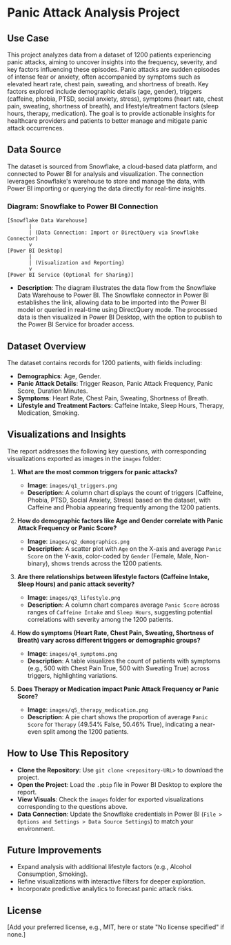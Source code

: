 # Panic Attack Analysis Project

## Use Case
This project analyzes data from a dataset of 1200 patients experiencing panic attacks, aiming to uncover insights into the frequency, severity, and key factors influencing these episodes. Panic attacks are sudden episodes of intense fear or anxiety, often accompanied by symptoms such as elevated heart rate, chest pain, sweating, and shortness of breath. Key factors explored include demographic details (age, gender), triggers (caffeine, phobia, PTSD, social anxiety, stress), symptoms (heart rate, chest pain, sweating, shortness of breath), and lifestyle/treatment factors (sleep hours, therapy, medication). The goal is to provide actionable insights for healthcare providers and patients to better manage and mitigate panic attack occurrences.

## Data Source
The dataset is sourced from Snowflake, a cloud-based data platform, and connected to Power BI for analysis and visualization. The connection leverages Snowflake's warehouse to store and manage the data, with Power BI importing or querying the data directly for real-time insights.

### Diagram: Snowflake to Power BI Connection
```
[Snowflake Data Warehouse]
       |
       | (Data Connection: Import or DirectQuery via Snowflake Connector)
       v
[Power BI Desktop]
       |
       | (Visualization and Reporting)
       v
[Power BI Service (Optional for Sharing)]
```
- **Description**: The diagram illustrates the data flow from the Snowflake Data Warehouse to Power BI. The Snowflake connector in Power BI establishes the link, allowing data to be imported into the Power BI model or queried in real-time using DirectQuery mode. The processed data is then visualized in Power BI Desktop, with the option to publish to the Power BI Service for broader access.

## Dataset Overview
The dataset contains records for 1200 patients, with fields including:
- **Demographics**: Age, Gender.
- **Panic Attack Details**: Trigger Reason, Panic Attack Frequency, Panic Score, Duration Minutes.
- **Symptoms**: Heart Rate, Chest Pain, Sweating, Shortness of Breath.
- **Lifestyle and Treatment Factors**: Caffeine Intake, Sleep Hours, Therapy, Medication, Smoking.

## Visualizations and Insights
The report addresses the following key questions, with corresponding visualizations exported as images in the `images` folder:

1. **What are the most common triggers for panic attacks?**
   - **Image**: `images/q1_triggers.png`
   - **Description**: A column chart displays the count of triggers (Caffeine, Phobia, PTSD, Social Anxiety, Stress) based on the dataset, with Caffeine and Phobia appearing frequently among the 1200 patients.

2. **How do demographic factors like Age and Gender correlate with Panic Attack Frequency or Panic Score?**
   - **Image**: `images/q2_demographics.png`
   - **Description**: A scatter plot with `Age` on the X-axis and average `Panic Score` on the Y-axis, color-coded by `Gender` (Female, Male, Non-binary), shows trends across the 1200 patients.

3. **Are there relationships between lifestyle factors (Caffeine Intake, Sleep Hours) and panic attack severity?**
   - **Image**: `images/q3_lifestyle.png`
   - **Description**: A column chart compares average `Panic Score` across ranges of `Caffeine Intake` and `Sleep Hours`, suggesting potential correlations with severity among the 1200 patients.

4. **How do symptoms (Heart Rate, Chest Pain, Sweating, Shortness of Breath) vary across different triggers or demographic groups?**
   - **Image**: `images/q4_symptoms.png`
   - **Description**: A table visualizes the count of patients with symptoms (e.g., 500 with Chest Pain True, 500 with Sweating True) across triggers, highlighting variations.

5. **Does Therapy or Medication impact Panic Attack Frequency or Panic Score?**
   - **Image**: `images/q5_therapy_medication.png`
   - **Description**: A pie chart shows the proportion of average `Panic Score` for `Therapy` (49.54% False, 50.46% True), indicating a near-even split among the 1200 patients.

## How to Use This Repository
- **Clone the Repository**: Use `git clone <repository-URL>` to download the project.
- **Open the Project**: Load the `.pbip` file in Power BI Desktop to explore the report.
- **View Visuals**: Check the `images` folder for exported visualizations corresponding to the questions above.
- **Data Connection**: Update the Snowflake credentials in Power BI (`File > Options and Settings > Data Source Settings`) to match your environment.

## Future Improvements
- Expand analysis with additional lifestyle factors (e.g., Alcohol Consumption, Smoking).
- Refine visualizations with interactive filters for deeper exploration.
- Incorporate predictive analytics to forecast panic attack risks.

## License
[Add your preferred license, e.g., MIT, here or state "No license specified" if none.]